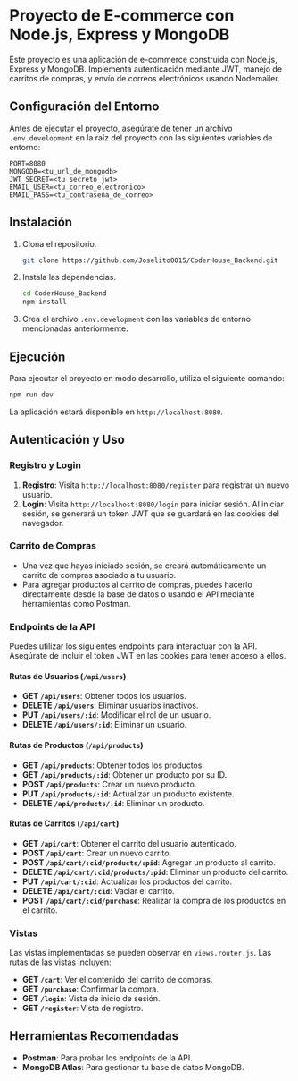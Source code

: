 # Proyecto de E-commerce con Node.js, Express y MongoDB

Este proyecto es una aplicación de e-commerce construida con Node.js, Express y MongoDB. Implementa autenticación mediante JWT, manejo de carritos de compras, y envío de correos electrónicos usando Nodemailer.

## Configuración del Entorno

Antes de ejecutar el proyecto, asegúrate de tener un archivo `.env.development` en la raíz del proyecto con las siguientes variables de entorno:

```
PORT=8080
MONGODB=<tu_url_de_mongodb>
JWT_SECRET=<tu_secreto_jwt>
EMAIL_USER=<tu_correo_electronico>
EMAIL_PASS=<tu_contraseña_de_correo>
```

## Instalación

1. Clona el repositorio.
   ```bash
   git clone https://github.com/Joselito0015/CoderHouse_Backend.git
   ```
2. Instala las dependencias.
   ```bash
   cd CoderHouse_Backend
   npm install
   ```
3. Crea el archivo `.env.development` con las variables de entorno mencionadas anteriormente.

## Ejecución

Para ejecutar el proyecto en modo desarrollo, utiliza el siguiente comando:

```bash
npm run dev
```

La aplicación estará disponible en `http://localhost:8080`.

## Autenticación y Uso

### Registro y Login

1. **Registro**: Visita `http://localhost:8080/register` para registrar un nuevo usuario.
2. **Login**: Visita `http://localhost:8080/login` para iniciar sesión. Al iniciar sesión, se generará un token JWT que se guardará en las cookies del navegador.

### Carrito de Compras

- Una vez que hayas iniciado sesión, se creará automáticamente un carrito de compras asociado a tu usuario.
- Para agregar productos al carrito de compras, puedes hacerlo directamente desde la base de datos o usando el API mediante herramientas como Postman.

### Endpoints de la API

Puedes utilizar los siguientes endpoints para interactuar con la API. Asegúrate de incluir el token JWT en las cookies para tener acceso a ellos.

#### Rutas de Usuarios (`/api/users`)

- **GET `/api/users`**: Obtener todos los usuarios.
- **DELETE `/api/users`**: Eliminar usuarios inactivos.
- **PUT `/api/users/:id`**: Modificar el rol de un usuario.
- **DELETE `/api/users/:id`**: Eliminar un usuario.

#### Rutas de Productos (`/api/products`)

- **GET `/api/products`**: Obtener todos los productos.
- **GET `/api/products/:id`**: Obtener un producto por su ID.
- **POST `/api/products`**: Crear un nuevo producto.
- **PUT `/api/products/:id`**: Actualizar un producto existente.
- **DELETE `/api/products/:id`**: Eliminar un producto.

#### Rutas de Carritos (`/api/cart`)

- **GET `/api/cart`**: Obtener el carrito del usuario autenticado.
- **POST `/api/cart`**: Crear un nuevo carrito.
- **POST `/api/cart/:cid/products/:pid`**: Agregar un producto al carrito.
- **DELETE `/api/cart/:cid/products/:pid`**: Eliminar un producto del carrito.
- **PUT `/api/cart/:cid`**: Actualizar los productos del carrito.
- **DELETE `/api/cart/:cid`**: Vaciar el carrito.
- **POST `/api/cart/:cid/purchase`**: Realizar la compra de los productos en el carrito.

### Vistas

Las vistas implementadas se pueden observar en `views.router.js`. Las rutas de las vistas incluyen:

- **GET `/cart`**: Ver el contenido del carrito de compras.
- **GET `/purchase`**: Confirmar la compra.
- **GET `/login`**: Vista de inicio de sesión.
- **GET `/register`**: Vista de registro.

## Herramientas Recomendadas

- **Postman**: Para probar los endpoints de la API.
- **MongoDB Atlas**: Para gestionar tu base de datos MongoDB.
